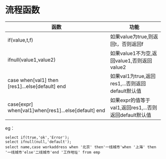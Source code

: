 ﻿# 流程函数
|函数|功能|
|---|---|
|if(value,t,f)|如果value为true,则返回t，否则返回f|
|ifnull(value1,value2)|如果value1不为空,返回value1,否则返回value2|
|case when[val1] then [res1]...else[default] end|如果val1为true,返回res1,...否则返回default默认值|
|case[expr] when[val1]when[res1]...else[default] end|如果expr的值等于val1,返回res1,...否则返回default默认值|
eg：
```
select if(true,'ok','Error');
select ifnull(null,'default');
select name,case workaddress when '北京' then'一线城市'when '上海' then '一线城市'else'二线城市'end '工作地址' from emp
```

